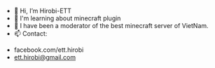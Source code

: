 - 👋 Hi, I’m Hirobi-ETT
- 🌱 I'm learning about minecraft plugin
- 💞️ I have been a moderator of the best minecraft server of VietNam.
- 📫 Contact: 
+ facebook.com/ett.hirobi 
+ ett.hirobi@gmail.com

<!---
Hirobi-ETT/Hirobi-ETT is a ✨ special ✨ repository because its `README.md` (this file) appears on your GitHub profile.
You can click the Preview link to take a look at your changes.
--->
